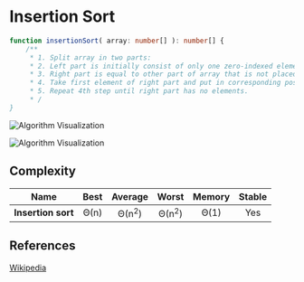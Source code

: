 # Insertion Sort

```TypeScript
function insertionSort( array: number[] ): number[] {
    /**
     * 1. Split array in two parts:
     * 2. Left part is initially consist of only one zero-indexed element, and that part is always stays sorted.
     * 3. Right part is equal to other part of array that is not placed in left sorted part.
     * 4. Take first element of right part and put in corresponding position of left part.
     * 5. Repeat 4th step until right part has no elements.
     * /
}
```

![Algorithm Visualization](https://upload.wikimedia.org/wikipedia/commons/4/42/Insertion_sort.gif)

![Algorithm Visualization](https://upload.wikimedia.org/wikipedia/commons/0/0f/Insertion-sort-example-300px.gif)

## Complexity

| Name                  | Best | Average             | Worst               | Memory  | Stable  |
| --------------------- | :--: | :-----------------: | :-----------------: | :-----: | :-----: |
| **Insertion sort**    | Θ(n) | Θ(n<sup>2</sup>)    | Θ(n<sup>2</sup>)    | Θ(1)    | Yes     |

## References

[Wikipedia](https://en.wikipedia.org/wiki/Insertion_sort)
